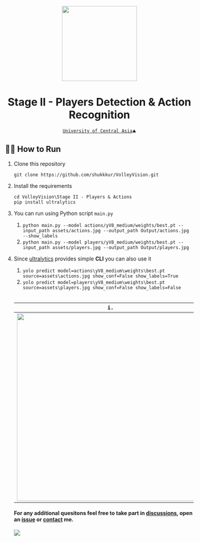 <p align="center">
  <img src="https://github.com/shukkkur/VolleyVision/blob/b9e2ea29be1337f8cd7c25f7f06741ecfde9fc62/README_files/vv_logo.png" width=200>
</p>

<h1 align="center">
  Stage II - Players Detection & Action Recognition
</h1>

<p align='center'>
  <a href="https://ucentralasia.org/home"><code>University of Central Asia</a>⛰️</code>
</p>

<h2>🏃‍♂️ How to Run</h2>

<ol>

  <li>
    Clone this repository
  </li>

  ```
  git clone https://github.com/shukkkur/VolleyVision.git
  ```

  <li>
    Install the requirements
  </li>
  
  ```
  cd VolleyVision\Stage II - Players & Actions
  pip install ultralytics
  ```

<li>
  <p>You can run using Python script <code>main.py</code></p>
</li>

1) ```python main.py --model actions/yV8_medium/weights/best.pt --input_path assets/actions.jpg --output_path Output/actions.jpg --show_labels```
2) ```python main.py --model players/yV8_medium/weights/best.pt --input_path assets/players.jpg --output_path Output/players.jpg```
  
  <li>
    <p>Since <a href="https://docs.ultralytics.com/quickstart/#use-with-cli">ultralytics</a> provides simple <strong>CLI</strong> you can also use it</p>
  </li>

1) ```yolo predict model=actions\yV8_medium\weights\best.pt source=assets\actions.jpg show_conf=False show_labels=True```
2) ```yolo predict model=players\yV8_medium\weights\best.pt source=assets\players.jpg show_conf=False show_labels=False```

<br>
  
|   <code>i.</code>   |   <code>ii.</code>   |
|--------------|--------------|
|  <img src="https://github.com/shukkkur/VolleyVision/blob/bd87bc614df0c6a2b38067b9d7e0c3a7603a4a65/Stage%20II%20-%20Players%20%26%20Actions/assets/out_actions.jpg" width="500">  |  <img src="https://github.com/shukkkur/VolleyVision/blob/b532943613057c9bc99f309434d622c2030235ad/Stage%20II%20-%20Players%20%26%20Actions/assets/out_players.jpg" width="500">  |



<h4>For any additional quesitons feel free to take part in <a href="https://github.com/shukkkur/VolleyVision/discussions">discussions</a>, open an <a href="https://github.com/shukkkur/VolleyVision/issues/new">issue</a> or <a href="https://github.com/shukkkur#feel-free-to-connectcontact">contact</a> me.</h4>

<img src="https://github.com/shukkkur/VolleyVision/blob/1d1836c3a7968cbcde4bcf5cfb5e8eaf4c16acfb/assets/header.png">
